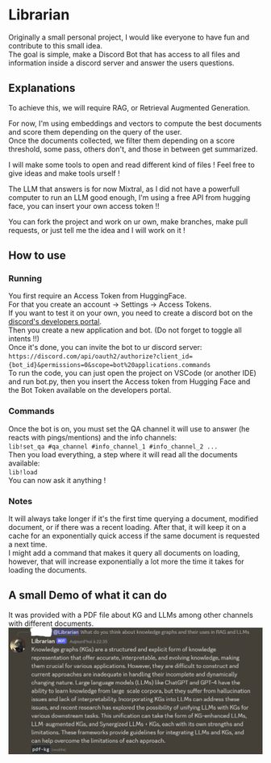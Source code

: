 # Librarian
Originally a small personal project, I would like everyone to have fun and contribute to this small idea.  
The goal is simple, make a Discord Bot that has access to all files and information inside a discord server and answer the users questions.

## Explanations
To achieve this, we will require RAG, or Retrieval Augmented Generation.

For now, I'm using embeddings and vectors to compute the best documents and score them depending on the query of the user.  
Once the documents collected, we filter them depending on a score threshold, some pass, others don't, and those in between get summarized.

I will make some tools to open and read different kind of files ! Feel free to give ideas and make tools urself !

The LLM that answers is for now Mixtral, as I did not have a powerfull computer to run an LLM good enough, I'm using a free API from hugging face, you can insert your own access token !!

You can fork the project and work on ur own, make branches, make pull requests, or just tell me the idea and I will work on it !

## How to use
### Running
You first require an Access Token from HuggingFace.  
For that you create an account -> Settings -> Access Tokens.  
If you want to test it on your own, you need to create a discord bot on the [discord's developers portal](https://discord.com/developers/applications).  
Then you create a new application and bot. (Do not forget to toggle all intents !!)  
Once it's done, you can invite the bot to ur discord server:  
`https://discord.com/api/oauth2/authorize?client_id={bot_id}&permissions=0&scope=bot%20applications.commands`  
To run the code, you can just open the project on VSCode (or another IDE) and run bot.py, then you insert the Access token from Hugging Face and the Bot Token available on the developers portal.

### Commands
Once the bot is on, you must set the QA channel it will use to answer (he reacts with pings/mentions) and the info channels:  
`lib!set_qa #qa_channel #info_channel_1 #info_channel_2 ...`  
Then you load everything, a step where it will read all the documents available:  
`lib!load`  
You can now ask it anything !

### Notes
It will always take longer if it's the first time querying a document, modified document, or if there was a recent loading. After that, it will keep it on a cache for an exponentially quick access if the same document is requested a next time.  
I might add a command that makes it query all documents on loading, however, that will increase exponentially a lot more the time it takes for loading the documents.

## A small Demo of what it can do
It was provided with a PDF file about KG and LLMs among other channels with different documents.  
![alt text](demo.PNG)